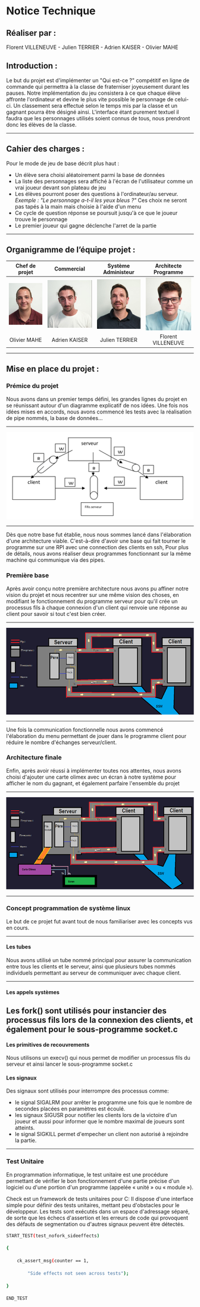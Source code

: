 # Notice Technique

## Réaliser par :
Florent VILLENEUVE - Julien TERRIER - Adrien KAISER - Olivier MAHE

## Introduction :

Le but du projet est d'implémenter un "Qui est-ce ?" compétitif en ligne de commande qui permettra à la classe de fraterniser joyeusement durant les pauses.
Notre implémentation du jeu consistera à ce que chaque élève affronte l'ordinateur et devine le plus vite possible le personnage de celui-ci. Un classement sera effectué selon le temps mis par la classe et un gagnant pourra être désigné ainsi. L'interface étant purement textuel il faudra que les personnages utilisés soient connus de tous, nous prendront donc les élèves de la classe.

---


## Cahier des charges :

Pour le mode de jeu de base décrit plus haut :
- Un élève sera choisi aléatoirement parmi la base de données
- La liste des personnages sera affiché à l'écran de l'utilisateur comme un vrai joueur devant son plateau de jeu
- Les élèves pourront poser des questions à l'ordinateur/au serveur. 
    *Exemple : "Le personnage a-t-il les yeux bleus ?"* Ces choix ne seront pas tapés à la main mais choisie à l'aide d'un menu
- Ce cycle de question réponse se poursuit jusqu'à ce que le joueur trouve le personnage
- Le premier joueur qui gagne déclenche l'arret de la partie

---

## Organigramme de l’équipe projet :

Chef de projet | Commercial | Système Administeur | Architecte Programme
 :---: | :---: | :---:  | :---: 
![oliv](./assets/images/notice/oliv.png "oliv")| ![moi](./assets/images/notice/moi.png "moi") | ![julien](./assets/images/notice/julien.png "julien") | ![flo](./assets/images/notice/flo.png "flo") 
Olivier MAHE | Adrien KAISER | Julien TERRIER | Florent VILLENEUVE
         
---

## Mise en place du projet :

### Prémice du projet
Nous avons dans un premier temps défini, les grandes lignes du projet en se réunissant autour d'un diagramme explicatif de nos idées.
Une fois nos idées mises en accords, nous avons commencé les tests avec la réalisation de pipe nommés,  la base de données...

---

![arch](./assets/images/notice/arch.png "arch")

---

Dès que notre base fut établie, nous nous sommes lancé dans l'élaboration d'une architecture viable. C'est-à-dire d'avoir une base qui fait tourner le programme sur une RPI avec une connection des clients en ssh,
Pour plus de détails, nous avons réaliser deux programmes fonctionnant sur la même machine qui communique via des pipes.

### Première base

Après avoir conçu notre première architecture nous avons pu affiner notre vision du projet et nous recentrer sur une même vision des choses,
en modifiant le fonctionnement du programme serveur pour qu'il crée un processus fils à chaque connexion d'un client qui renvoie une réponse au client pour savoir si tout c'est bien créer.

---

![arch2](./assets/images/notice/arch2.png "arch2")

---

Une fois la communication fonctionnelle nous avons commencé l'élaboration du menu permettant de jouer dans le programme client pour réduire le nombre d'échanges serveur/client.

### Architecture finale

Enfin, après avoir réussi à implémenter toutes nos attentes, nous avons choisi d'ajouter une carte olimex avec un écran à notre système pour afficher le nom du gagnant, et également parfaire l'ensemble du projet 

---

![arch3](./assets/images/notice/arch3.png "arch3")

---

### Concept programmation de système linux

Le but de ce projet fut avant tout de nous familiariser avec les concepts vus en cours.

---

#### Les tubes

Nous avons utilisé un tube nommé principal pour assurer la communication entre tous les clients et le serveur, ainsi que plusieurs tubes nommés individuels permettant au serveur de communiquer avec chaque client.

---

#### Les appels systèmes

Les fork() sont utilisés pour instancier des processus fils lors de la connexion des clients,
et également pour le sous-programme socket.c
---

#### Les primitives de recouvrements

Nous utilisons un execv() qui nous permet de modifier un processus fils du serveur et ainsi lancer le sous-programme socket.c

#### Les signaux

Des signaux sont utilisés pour interrompre des processus comme:

- le signal SIGALRM pour arrêter le programme une fois que le nombre de secondes placées en paramètres est écoulé.
- les signaux SIGUSR pour notifier les clients lors de la victoire d'un joueur et aussi pour informer que le nombre maximal de joueurs sont atteints.
- le signal SIGKILL permet d'empecher un client non autorisé à rejoindre la partie.

---

### Test Unitaire

En programmation informatique, le test unitaire est une procédure permettant de vérifier le bon fonctionnement d'une partie précise d'un logiciel ou d'une portion d'un programme (appelée « unité » ou « module »).

Check est un framework de tests unitaires pour C: 
Il dispose d'une interface simple pour définir des tests unitaires, mettant peu d'obstacles pour le développeur. Les tests sont exécutés dans un espace d'adressage séparé, de sorte que les échecs d'assertion et les erreurs de code qui provoquent des défauts de segmentation ou d'autres signaux peuvent être détectés.

```bash linenums="1"
START_TEST(test_nofork_sideeffects)

{

	ck_assert_msg(counter == 1,

		"Side effects not seen across tests");

}

END_TEST
```
